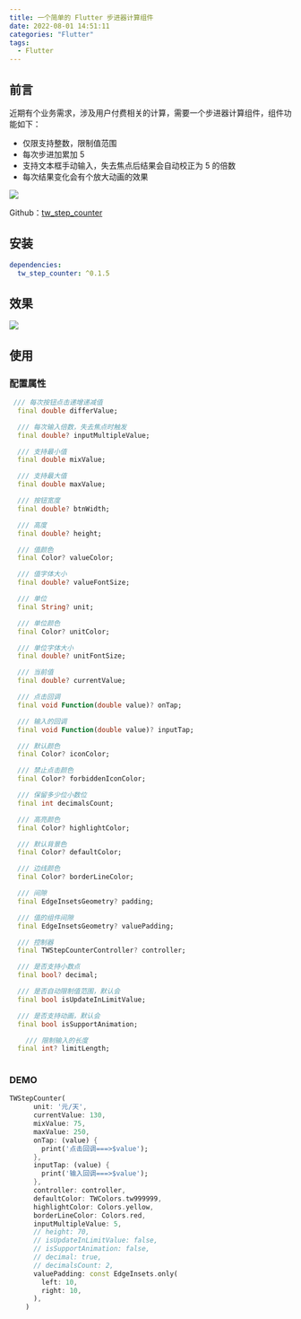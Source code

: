 ```yaml
---
title: 一个简单的 Flutter 步进器计算组件
date: 2022-08-01 14:51:11
categories: "Flutter"
tags:
  - Flutter
---
```



## 前言
近期有个业务需求，涉及用户付费相关的计算，需要一个步进器计算组件，组件功能如下：
- 仅限支持整数，限制值范围
- 每次步进加累加 5
- 支持文本框手动输入，失去焦点后结果会自动校正为 5 的倍数
- 每次结果变化会有个放大动画的效果

![](/images/2022/一个简单的-Flutter-步进器计算组件/1.gif)

Github：[tw_step_counter](https://github.com/zeqinjie/tw_step_counter)

## 安装
```yaml
dependencies:
  tw_step_counter: ^0.1.5
```

## 效果

![](/images/2022/一个简单的-Flutter-步进器计算组件/2.gif)

## 使用

### 配置属性

```dart
 /// 每次按钮点击递增递减值
  final double differValue;

  /// 每次输入倍数，失去焦点时触发
  final double? inputMultipleValue;

  /// 支持最小值
  final double mixValue;

  /// 支持最大值
  final double maxValue;

  /// 按钮宽度
  final double? btnWidth;

  /// 高度
  final double? height;

  /// 值颜色
  final Color? valueColor;

  /// 值字体大小
  final double? valueFontSize;

  /// 单位
  final String? unit;

  /// 单位颜色
  final Color? unitColor;

  /// 单位字体大小
  final double? unitFontSize;

  /// 当前值
  final double? currentValue;

  /// 点击回调
  final void Function(double value)? onTap;

  /// 输入的回调
  final void Function(double value)? inputTap;

  /// 默认颜色
  final Color? iconColor;

  /// 禁止点击颜色
  final Color? forbiddenIconColor;

  /// 保留多少位小数位
  final int decimalsCount;

  /// 高亮颜色
  final Color? highlightColor;

  /// 默认背景色
  final Color? defaultColor;

  /// 边线颜色
  final Color? borderLineColor;

  /// 间隙
  final EdgeInsetsGeometry? padding;

  /// 值的组件间隙
  final EdgeInsetsGeometry? valuePadding;

  /// 控制器
  final TWStepCounterController? controller;

  /// 是否支持小数点
  final bool? decimal;

  /// 是否自动限制值范围，默认会
  final bool isUpdateInLimitValue;

  /// 是否支持动画，默认会
  final bool isSupportAnimation;

    /// 限制输入的长度
  final int? limitLength;
  
```

### DEMO

```dart
TWStepCounter(
      unit: '元/天',
      currentValue: 130,
      mixValue: 75,
      maxValue: 250,
      onTap: (value) {
        print('点击回调===>$value');
      },
      inputTap: (value) {
        print('输入回调===>$value');
      },
      controller: controller,
      defaultColor: TWColors.tw999999,
      highlightColor: Colors.yellow,
      borderLineColor: Colors.red,
      inputMultipleValue: 5,
      // height: 70,
      // isUpdateInLimitValue: false,
      // isSupportAnimation: false,
      // decimal: true,
      // decimalsCount: 2,
      valuePadding: const EdgeInsets.only(
        left: 10,
        right: 10,
      ),
    )
```